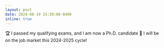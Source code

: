 ```yaml
---
layout: post
date: 2024-08-19 15:59:00-0400
inline: true
---
```


:trophy: I passed my qualifying exams, and I am now a Ph.D. candidate 🧙 I will be on the job market this 2024-2025 cycle!